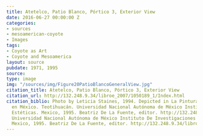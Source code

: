 ```yaml
---
title: Atetelco, Patio Blanco, Pórtico 3, Exterior View
date: 2016-06-27 00:00:00 Z
categories:
- sources
- mesoamerican-coyote
- Images
tags:
- Coyote as Art
- Coyote and Mesoamerica
layout: source
pubdate: 1971, 1995
source: 
type: image
img: "/sources/img/Figure20PatioBlancoGeneralView.jpg"
citation_title: Atetelco, Patio Blanco, Pórtico 3, Exterior View
citation_url: http://132.248.9.34/libroe_2007/1050189_1/Index.html
citation_biblio: Photo by Leticia Staines, 1994. Depicted in La Pintura Mural Prehispánica
  en México. Teotihuacán. Universidad Nacional Autónoma de México Instituto De Investigaciones
  Estéticas. Mexico, 1995. Beatriz De La Fuente, editor. http://132.248.9.34/libroe_2007/1050189_1/Index.html
  Universidad Nacional Autónoma de México Instituto De Investigaciones Estéticas.
  Mexico, 1995. Beatriz De La Fuente, editor. http://132.248.9.34/libroe_2007/1050189_1/Index.html
---
```


